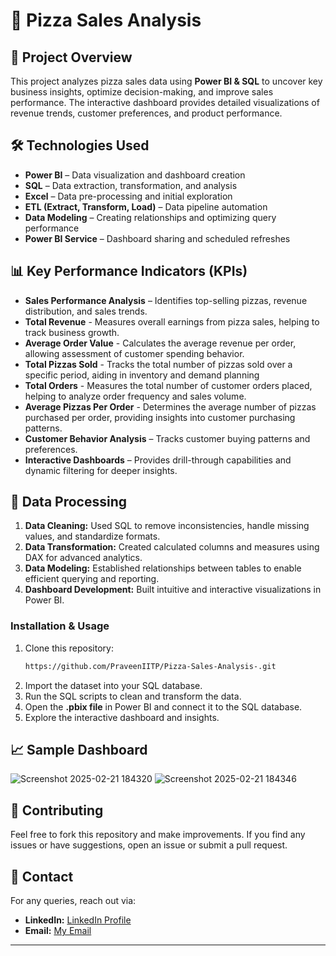 # 🍕 Pizza Sales Analysis

## 📌 Project Overview

This project analyzes pizza sales data using **Power BI & SQL** to uncover key business insights, optimize decision-making, and improve sales performance. The interactive dashboard provides detailed visualizations of revenue trends, customer preferences, and product performance.

## 🛠️ Technologies Used

- **Power BI** – Data visualization and dashboard creation
- **SQL** – Data extraction, transformation, and analysis
- **Excel** – Data pre-processing and initial exploration
- **ETL (Extract, Transform, Load)** – Data pipeline automation
- **Data Modeling** – Creating relationships and optimizing query performance
- **Power BI Service** – Dashboard sharing and scheduled refreshes

## 📊 Key Performance Indicators (KPIs)

- **Sales Performance Analysis** – Identifies top-selling pizzas, revenue distribution, and sales trends.
- **Total Revenue** -  Measures overall earnings from pizza sales, helping to track business growth.
- **Average Order Value** - Calculates the average revenue per order, allowing assessment of customer spending behavior.
- **Total Pizzas Sold** - Tracks the total number of pizzas sold over a specific period, aiding in inventory and demand planning
- **Total Orders** - Measures the total number of customer orders placed, helping to analyze order frequency and sales volume.
- **Average Pizzas Per Order** - Determines the average number of pizzas purchased per order, providing insights into customer purchasing patterns.
- **Customer Behavior Analysis** – Tracks customer buying patterns and preferences.
- **Interactive Dashboards** – Provides drill-through capabilities and dynamic filtering for deeper insights.

## 🔧 Data Processing

1. **Data Cleaning:** Used SQL to remove inconsistencies, handle missing values, and standardize formats.
2. **Data Transformation:** Created calculated columns and measures using DAX for advanced analytics.
3. **Data Modeling:** Established relationships between tables to enable efficient querying and reporting.
4. **Dashboard Development:** Built intuitive and interactive visualizations in Power BI.


### Installation & Usage

1. Clone this repository:
   ```sh
   https://github.com/PraveenIITP/Pizza-Sales-Analysis-.git
   ```
2. Import the dataset into your SQL database.
3. Run the SQL scripts to clean and transform the data.
4. Open the **.pbix file** in Power BI and connect it to the SQL database.
5. Explore the interactive dashboard and insights.

## 📈 Sample Dashboard

![Screenshot 2025-02-21 184320](https://github.com/user-attachments/assets/85847269-2c6a-4fc6-a229-e34a4be76749)
![Screenshot 2025-02-21 184346](https://github.com/user-attachments/assets/199fc095-1bf8-410e-ba91-631a2a60513a)


## 🤝 Contributing

Feel free to fork this repository and make improvements. If you find any issues or have suggestions, open an issue or submit a pull request.

## 📩 Contact

For any queries, reach out via:

- **LinkedIn:** [LinkedIn Profile](https://www.linkedin.com/in/praveen-kumar-87b075287/)
- **Email:** [My Email](mailto\:kumarpraveen.iitp@gmail.com)

---




